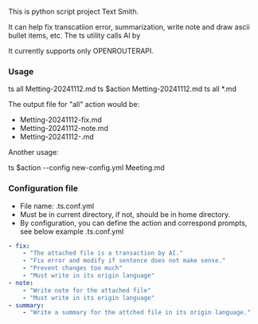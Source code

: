 This is python script project Text Smith.

It can help fix transcatiion error, summarization, write note and draw ascii bullet items, etc.
The ts utility calls AI by 

It currently supports only OPENROUTERAPI.

### Usage

ts all Metting-20241112.md
ts $action  Metting-20241112.md
ts all *.md

The output file for "all" action would be:
- Metting-20241112-fix.md
- Metting-20241112-note.md
- Metting-20241112-.md


Another usage:

ts $action --config new-config.yml Meeting.md

### Configuration file

- File name: .ts.conf.yml
- Must be in current directory, if not, should be in home directory.
- By configuration, you can define the action and correspond prompts, see below example .ts.conf.yml


```yml
- fix:
    - "The attached file is a transaction by AI."
    - "Fix error and modify if sentence does not make sense."
    - "Prevent changes too much"
    - "Must write in its origin language"
- note:
    - "Write note for the attached file"
    - "Must write in its origin language"
- summary:
    - "Write a summary for the attched file in its origin language."
```